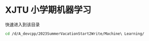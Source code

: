 # XJTU 小学期机器学习

快速进入到该目录

```bash
cd /d/A_devcpp/2023SummerVacationStart2Write/Machine\ Learning/
```

